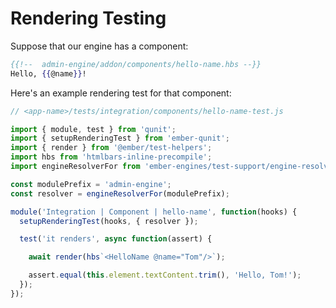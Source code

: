 # Rendering Testing

Suppose that our engine has a component:

```hbs
{{!--  admin-engine/addon/components/hello-name.hbs --}}
Hello, {{@name}}!
```

Here's an example rendering test for that component:

```js
// <app-name>/tests/integration/components/hello-name-test.js

import { module, test } from 'qunit';
import { setupRenderingTest } from 'ember-qunit';
import { render } from '@ember/test-helpers';
import hbs from 'htmlbars-inline-precompile';
import engineResolverFor from 'ember-engines/test-support/engine-resolver-for';

const modulePrefix = 'admin-engine';
const resolver = engineResolverFor(modulePrefix);

module('Integration | Component | hello-name', function(hooks) {
  setupRenderingTest(hooks, { resolver });

  test('it renders', async function(assert) {

    await render(hbs`<HelloName @name="Tom"/>`);

    assert.equal(this.element.textContent.trim(), 'Hello, Tom!');
  });
});
```
